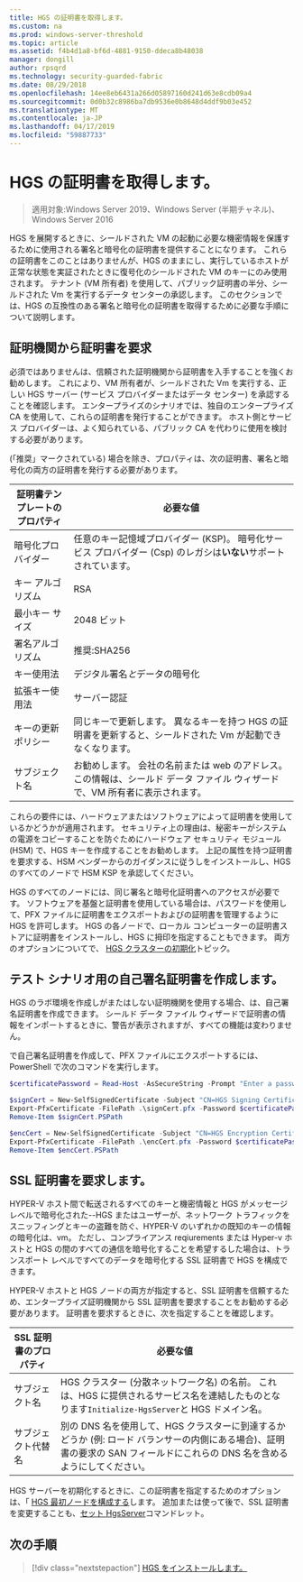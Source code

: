 ```yaml
---
title: HGS の証明書を取得します。
ms.custom: na
ms.prod: windows-server-threshold
ms.topic: article
ms.assetid: f4b4d1a8-bf6d-4881-9150-ddeca8b48038
manager: dongill
author: rpsqrd
ms.technology: security-guarded-fabric
ms.date: 08/29/2018
ms.openlocfilehash: 14ee8eb6431a266d05897160d241d63e8cdb09a4
ms.sourcegitcommit: 0d0b32c8986ba7db9536e0b8648d4ddf9b03e452
ms.translationtype: MT
ms.contentlocale: ja-JP
ms.lasthandoff: 04/17/2019
ms.locfileid: "59887733"
---
```

# <a name="obtain-certificates-for-hgs"></a>HGS の証明書を取得します。

>適用対象:Windows Server 2019、Windows Server (半期チャネル)、Windows Server 2016

HGS を展開するときに、シールドされた VM の起動に必要な機密情報を保護するために使用される署名と暗号化の証明書を提供することになります。
これらの証明書をこのことはありませんが、HGS のままにし、実行しているホストが正常な状態を実証されたときに復号化のシールドされた VM のキーにのみ使用されます。
テナント (VM 所有者) を使用して、パブリック証明書の半分、シールドされた Vm を実行するデータ センターの承認します。
このセクションでは、HGS の互換性のある署名と暗号化の証明書を取得するために必要な手順について説明します。

## <a name="request-certificates-from-your-certificate-authority"></a>証明機関から証明書を要求

必須ではありませんは、信頼された証明機関から証明書を入手することを強くお勧めします。
これにより、VM 所有者が、シールドされた Vm を実行する、正しい HGS サーバー (サービス プロバイダーまたはデータ センター) を承認することを確認します。
エンタープライズのシナリオでは、独自のエンタープライズ CA を使用して、これらの証明書を発行することができます。
ホスト側とサービス プロバイダーは、よく知られている、パブリック CA を代わりに使用を検討する必要があります。

(「推奨」マークされている) 場合を除き、プロパティは、次の証明書、署名と暗号化の両方の証明書を発行する必要があります。

証明書テンプレートのプロパティ | 必要な値 
------------------------------|----------------
暗号化プロバイダー               | 任意のキー記憶域プロバイダー (KSP)。 暗号化サービス プロバイダー (Csp) のレガシは**いない**サポートされています。
キー アルゴリズム                 | RSA
最小キー サイズ              | 2048 ビット
署名アルゴリズム           | 推奨:SHA256
キー使用法                     | デジタル署名*と*データの暗号化
拡張キー使用法            | サーバー認証
キーの更新ポリシー            | 同じキーで更新します。 異なるキーを持つ HGS の証明書を更新すると、シールドされた Vm が起動できなくなります。
サブジェクト名                  | お勧めします。 会社の名前または web のアドレス。 この情報は、シールド データ ファイル ウィザードで、VM 所有者に表示されます。

これらの要件には、ハードウェアまたはソフトウェアによって証明書を使用しているかどうかが適用されます。
セキュリティ上の理由は、秘密キーがシステムの電源をコピーすることを防ぐためにハードウェア セキュリティ モジュール (HSM) で、HGS キーを作成することをお勧めします。
上記の属性を持つ証明書を要求する、HSM ベンダーからのガイダンスに従うしをインストールし、HGS のすべてのノードで HSM KSP を承認してください。

HGS のすべてのノードには、同じ署名と暗号化証明書へのアクセスが必要です。
ソフトウェアを基盤と証明書を使用している場合は、パスワードを使用して、PFX ファイルに証明書をエクスポートおよびの証明書を管理するように HGS を許可します。
HGS の各ノードで、ローカル コンピューターの証明書ストアに証明書をインストールし、HGS に拇印を指定することもできます。
両方のオプションについてで、 [HGS クラスターの初期化](guarded-fabric-initialize-hgs.md)トピック。

## <a name="create-self-signed-certificates-for-test-scenarios"></a>テスト シナリオ用の自己署名証明書を作成します。

HGS のラボ環境を作成しがまたはしない証明機関を使用する場合、は、自己署名証明書を作成できます。
シールド データ ファイル ウィザードで証明書の情報をインポートするときに、警告が表示されますが、すべての機能は変わりません。

で自己署名証明書を作成して、PFX ファイルにエクスポートするには、PowerShell で次のコマンドを実行します。

```powershell
$certificatePassword = Read-Host -AsSecureString -Prompt "Enter a password for the PFX file"

$signCert = New-SelfSignedCertificate -Subject "CN=HGS Signing Certificate"
Export-PfxCertificate -FilePath .\signCert.pfx -Password $certificatePassword -Cert $signCert
Remove-Item $signCert.PSPath

$encCert = New-SelfSignedCertificate -Subject "CN=HGS Encryption Certificate"
Export-PfxCertificate -FilePath .\encCert.pfx -Password $certificatePassword -Cert $encCert
Remove-Item $encCert.PSPath
```

## <a name="request-an-ssl-certificate"></a>SSL 証明書を要求します。

HYPER-V ホスト間で転送されるすべてのキーと機密情報と HGS がメッセージ レベルで暗号化された--HGS またはユーザーが、ネットワーク トラフィックをスニッフィングとキーの盗難を防ぐ、HYPER-V のいずれかの既知のキーの情報の暗号化は、vm。
ただし、コンプライアンス reqiurements または Hyper-v ホストと HGS の間のすべての通信を暗号化することを希望するした場合は、トランスポート レベルですべてのデータを暗号化する SSL 証明書で HGS を構成できます。

HYPER-V ホストと HGS ノードの両方が指定すると、SSL 証明書を信頼するため、エンタープライズ証明機関から SSL 証明書を要求することをお勧めする必要があります。 証明書を要求するときに、次を指定することを確認します。

SSL 証明書のプロパティ | 必要な値
-------------------------|---------------
サブジェクト名             | HGS クラスター (分散ネットワーク名) の名前。 これは、HGS に提供されるサービス名を連結したものとなります`Initialize-HgsServer`と HGS ドメイン名。
サブジェクト代替名 | 別の DNS 名を使用して、HGS クラスターに到達するかどうか (例: ロード バランサーの内側にある場合)、証明書の要求の SAN フィールドにこれらの DNS 名を含めるようにしてください。

HGS サーバーを初期化するときに、この証明書を指定するためのオプションは、「 [HGS 最初ノードを構成する](guarded-fabric-initialize-hgs.md)します。
追加または使って後で、SSL 証明書を変更することも、[セット HgsServer](https://docs.microsoft.com/powershell/module/hgsserver/set-hgsserver?view=win10-ps)コマンドレット。

## <a name="next-step"></a>次の手順

>[!div class="nextstepaction"]
[HGS をインストールします。](guarded-fabric-choose-where-to-install-hgs.md)